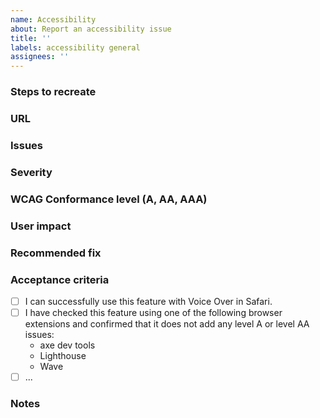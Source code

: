 ```yaml
---
name: Accessibility
about: Report an accessibility issue
title: ''
labels: accessibility general
assignees: ''
---
```


### Steps to recreate

### URL

### Issues

### Severity

### WCAG Conformance level (A, AA, AAA)

### User impact

### Recommended fix

### Acceptance criteria

- [ ] I can successfully use this feature with Voice Over in Safari.
- [ ] I have checked this feature using one of the following browser extensions and confirmed that it does not add any level A or level AA issues:
  - axe dev tools
  - Lighthouse
  - Wave
- [ ] ...

### Notes
